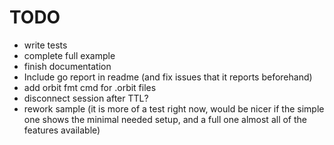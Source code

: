 # TODO
- write tests
- complete full example
- finish documentation
- Include go report in readme (and fix issues that it reports beforehand)
- add orbit fmt cmd for .orbit files
- disconnect session after TTL?
- rework sample (it is more of a test right now, would be nicer if the simple one shows the minimal needed setup, and a full one almost all of the features available)
